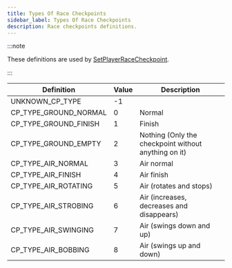 ```yaml
---
title: Types Of Race Checkpoints
sidebar_label: Types Of Race Checkpoints
description: Race checkpoints definitions.
---
```


:::note

These definitions are used by [SetPlayerRaceCheckpoint](../functions/SetPlayerRaceCheckpoint).

:::

| Definition            | Value | Description                                          |
| --------------------- | ----- | ---------------------------------------------------- |
| UNKNOWN_CP_TYPE       | -1    |                                                      |
| CP_TYPE_GROUND_NORMAL | 0     | Normal                                               |
| CP_TYPE_GROUND_FINISH | 1     | Finish                                               |
| CP_TYPE_GROUND_EMPTY  | 2     | Nothing (Only the checkpoint without anything on it) |
| CP_TYPE_AIR_NORMAL    | 3     | Air normal                                           |
| CP_TYPE_AIR_FINISH    | 4     | Air finish                                           |
| CP_TYPE_AIR_ROTATING  | 5     | Air (rotates and stops)                              |
| CP_TYPE_AIR_STROBING  | 6     | Air (increases, decreases and disappears)            |
| CP_TYPE_AIR_SWINGING  | 7     | Air (swings down and up)                             |
| CP_TYPE_AIR_BOBBING   | 8     | Air (swings up and down)                             |
